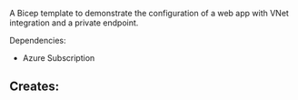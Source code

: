 A Bicep template to demonstrate the configuration of a web app with VNet integration and a private endpoint. 

Dependencies:
- Azure Subscription

Creates:
- 
